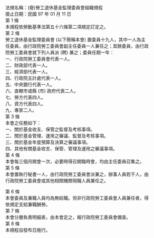 法規名稱：(廢)勞工退休基金監理委員會組織規程  
廢止日期：民國 97 年 01 月 11 日  
第 1 條  
本規程依勞動基準法第五十六條第二項規定訂定之。  
第 2 條  
勞工退休基金監理委員會 (以下簡稱本會) 置委員十九人，其中一人為主  
任委員，由行政院勞工委員會副主任委員一人兼任之；其餘委員，由行政  
院勞工委員會就下列人員派 (聘) 兼之；委員任期一年：  
一、行政院勞工委員會代表一人。  
二、財政部代表一人。  
三、經濟部代表一人。  
四、行政院主計處代表一人。  
五、中央銀行代表一人。  
六、直轄市或縣 (市) 政府代表二人。  
七、勞方代表四人。  
八、資方代表四人。  
九、專家二人。  
第 3 條  
本會之任務如下：  
一、關於基金收支、保管之監督及考核事項。  
二、關於基金管理、運用之審議、監督及考核事項。  
三、關於基金年度預算及決算之審議事項。  
四、其他有關基金收支、保管、管理及運用之審議事項。  
第 4 條  
本會每三個月開會一次，必要時得召開臨時會，均由主任委員召集之。  
第 5 條  
本會置執行秘書一人，由行政院勞工委員會派兼之，辦事人員若干人，由  
行政院勞工委員會或其他相關機關現職人員兼任之。  


第 6 條  
本會委員及兼職人員均為無給職。但非行政院勞工委員會人員兼任者，得  
依規定支給兼職酬勞。  
第 7 條  
本會分層負責明細表，由本會定之，報行政院勞工委員會備查。  
第 8 條  
本規程自發布日施行。  


